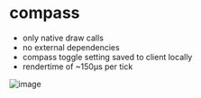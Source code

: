 # compass

- only native draw calls
- no external dependencies
- compass toggle setting saved to client locally
- rendertime of ~150μs per tick

![image](https://github.com/JohnDeved/fivem-compass/assets/24187269/56fd076f-cf15-48a0-8cdb-c7604da234be)
